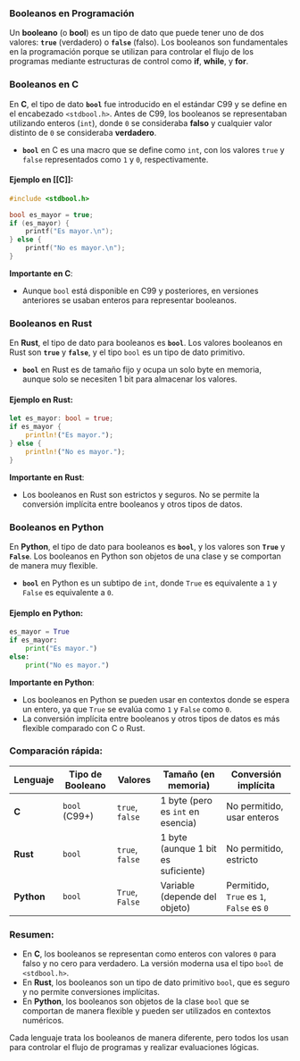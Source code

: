 ### Booleanos en Programación

Un **booleano** (o **bool**) es un tipo de dato que puede tener uno de dos valores: **`true`** (verdadero) o **`false`** (falso). Los booleanos son fundamentales en la programación porque se utilizan para controlar el flujo de los programas mediante estructuras de control como **if**, **while**, y **for**.

### Booleanos en **C**

En **C**, el tipo de dato **`bool`** fue introducido en el estándar C99 y se define en el encabezado `<stdbool.h>`. Antes de C99, los booleanos se representaban utilizando enteros (`int`), donde `0` se consideraba **falso** y cualquier valor distinto de `0` se consideraba **verdadero**.

- **`bool`** en C es una macro que se define como `int`, con los valores `true` y `false` representados como `1` y `0`, respectivamente.

#### Ejemplo en [[C]]:
```c
#include <stdbool.h>

bool es_mayor = true;
if (es_mayor) {
    printf("Es mayor.\n");
} else {
    printf("No es mayor.\n");
}
```

**Importante en C**:

- Aunque `bool` está disponible en C99 y posteriores, en versiones anteriores se usaban enteros para representar booleanos.

### Booleanos en **Rust**

En **Rust**, el tipo de dato para booleanos es **`bool`**. Los valores booleanos en Rust son **`true`** y **`false`**, y el tipo `bool` es un tipo de dato primitivo.

- **`bool`** en Rust es de tamaño fijo y ocupa un solo byte en memoria, aunque solo se necesiten 1 bit para almacenar los valores.

#### Ejemplo en Rust:
```rust
let es_mayor: bool = true;
if es_mayor {
    println!("Es mayor.");
} else {
    println!("No es mayor.");
}
```

**Importante en Rust**:

- Los booleanos en Rust son estrictos y seguros. No se permite la conversión implícita entre booleanos y otros tipos de datos.

### Booleanos en **Python**

En **Python**, el tipo de dato para booleanos es **`bool`**, y los valores son **`True`** y **`False`**. Los booleanos en Python son objetos de una clase y se comportan de manera muy flexible.

- **`bool`** en Python es un subtipo de `int`, donde `True` es equivalente a `1` y `False` es equivalente a `0`.

#### Ejemplo en Python:
```python
es_mayor = True
if es_mayor:
    print("Es mayor.")
else:
    print("No es mayor.")
```

**Importante en Python**:

- Los booleanos en Python se pueden usar en contextos donde se espera un entero, ya que `True` se evalúa como `1` y `False` como `0`.
- La conversión implícita entre booleanos y otros tipos de datos es más flexible comparado con C o Rust.

### Comparación rápida:

|Lenguaje|Tipo de Booleano|Valores|Tamaño (en memoria)|Conversión implícita|
|---|---|---|---|---|
|**C**|`bool` (C99+)|`true`, `false`|1 byte (pero es `int` en esencia)|No permitido, usar enteros|
|**Rust**|`bool`|`true`, `false`|1 byte (aunque 1 bit es suficiente)|No permitido, estricto|
|**Python**|`bool`|`True`, `False`|Variable (depende del objeto)|Permitido, `True` es `1`, `False` es `0`|

### Resumen:

- En **C**, los booleanos se representan como enteros con valores `0` para falso y no cero para verdadero. La versión moderna usa el tipo `bool` de `<stdbool.h>`.
- En **Rust**, los booleanos son un tipo de dato primitivo `bool`, que es seguro y no permite conversiones implícitas.
- En **Python**, los booleanos son objetos de la clase `bool` que se comportan de manera flexible y pueden ser utilizados en contextos numéricos.

Cada lenguaje trata los booleanos de manera diferente, pero todos los usan para controlar el flujo de programas y realizar evaluaciones lógicas.